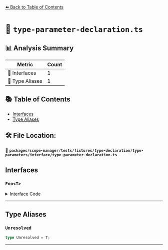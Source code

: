 [⬅️ Back to Table of Contents](../../../../../../../index.md)

# 📄 `type-parameter-declaration.ts`

## 📊 Analysis Summary

| Metric | Count |
|--------|-------|
| 📐 Interfaces | 1 |
| 📑 Type Aliases | 1 |

## 📚 Table of Contents

- [Interfaces](#interfaces)
- [Type Aliases](#type-aliases)

## 🛠️ File Location:
📂 **`packages/scope-manager/tests/fixtures/type-declaration/type-parameters/interface/type-parameter-declaration.ts`**

## Interfaces

### `Foo<T>`

<details><summary>Interface Code</summary>

```ts
interface Foo<T> {}
```
</details>


---

## Type Aliases

### `Unresolved`

```ts
type Unresolved = T;
```


---